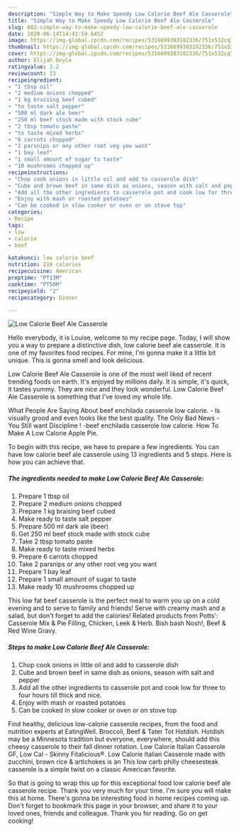 ```yaml
---
description: "Simple Way to Make Speedy Low Calorie Beef Ale Casserole"
title: "Simple Way to Make Speedy Low Calorie Beef Ale Casserole"
slug: 882-simple-way-to-make-speedy-low-calorie-beef-ale-casserole
date: 2020-06-14T14:43:59.645Z
image: https://img-global.cpcdn.com/recipes/5316699303182336/751x532cq70/low-calorie-beef-ale-casserole-recipe-main-photo.jpg
thumbnail: https://img-global.cpcdn.com/recipes/5316699303182336/751x532cq70/low-calorie-beef-ale-casserole-recipe-main-photo.jpg
cover: https://img-global.cpcdn.com/recipes/5316699303182336/751x532cq70/low-calorie-beef-ale-casserole-recipe-main-photo.jpg
author: Elijah Doyle
ratingvalue: 3.2
reviewcount: 13
recipeingredient:
- "1 tbsp oil"
- "2 medium onions chopped"
- "1 kg braising beef cubed"
- "to taste salt pepper"
- "500 ml dark ale beer"
- "250 ml beef stock made with stock cube"
- "2 tbsp tomato paste"
- "to taste mixed herbs"
- "6 carrots chopped"
- "2 parsnips or any other root veg you want"
- "1 bay leaf"
- "1 small amount of sugar to taste"
- "10 mushrooms chopped up"
recipeinstructions:
- "Chop cook onions in little oil and add to casserole dish"
- "Cube and brown beef in same dish as onions, season with salt and pepper"
- "Add all the other ingredients to casserole pot and cook low for three to four hours till thick and nice."
- "Enjoy with mash or roasted potatoes"
- "Can be cooked in slow cooker or oven or on stove top"
categories:
- Recipe
tags:
- low
- calorie
- beef

katakunci: low calorie beef 
nutrition: 219 calories
recipecuisine: American
preptime: "PT13M"
cooktime: "PT50M"
recipeyield: "2"
recipecategory: Dinner

---
```



![Low Calorie Beef Ale Casserole](https://img-global.cpcdn.com/recipes/5316699303182336/751x532cq70/low-calorie-beef-ale-casserole-recipe-main-photo.jpg)

Hello everybody, it is Louise, welcome to my recipe page. Today, I will show you a way to prepare a distinctive dish, low calorie beef ale casserole. It is one of my favorites food recipes. For mine, I'm gonna make it a little bit unique. This is gonna smell and look delicious.

Low Calorie Beef Ale Casserole is one of the most well liked of recent trending foods on earth. It's enjoyed by millions daily. It is simple, it's quick, it tastes yummy. They are nice and they look wonderful. Low Calorie Beef Ale Casserole is something that I've loved my whole life.

What People Are Saying About beef enchilada casserole low calorie. - Is visually grood and even looks like the best quality. The Only Bad News - You Still want Discipline ! -beef enchilada casserole low calorie. How To Make A Low Calorie Apple Pie.


To begin with this recipe, we have to prepare a few ingredients. You can have low calorie beef ale casserole using 13 ingredients and 5 steps. Here is how you can achieve that.

<!--inarticleads1-->

##### The ingredients needed to make Low Calorie Beef Ale Casserole:

1. Prepare 1 tbsp oil
1. Prepare 2 medium onions chopped
1. Prepare 1 kg braising beef cubed
1. Make ready to taste salt pepper
1. Prepare 500 ml dark ale (beer)
1. Get 250 ml beef stock made with stock cube
1. Take 2 tbsp tomato paste
1. Make ready to taste mixed herbs
1. Prepare 6 carrots chopped
1. Take 2 parsnips or any other root veg you want
1. Prepare 1 bay leaf
1. Prepare 1 small amount of sugar to taste
1. Make ready 10 mushrooms chopped up


This low fat beef casserole is the perfect meal to warm you up on a cold evening and to serve to family and friends! Serve with creamy mash and a salad, but don&#39;t forget to add the calories! Related products from Potts&#39;: Casserole Mix &amp; Pie Filling, Chicken, Leek &amp; Herb. Bish bash Nosh!, Beef &amp; Red Wine Gravy. 

<!--inarticleads2-->

##### Steps to make Low Calorie Beef Ale Casserole:

1. Chop cook onions in little oil and add to casserole dish
1. Cube and brown beef in same dish as onions, season with salt and pepper
1. Add all the other ingredients to casserole pot and cook low for three to four hours till thick and nice.
1. Enjoy with mash or roasted potatoes
1. Can be cooked in slow cooker or oven or on stove top


Find healthy, delicious low-calorie casserole recipes, from the food and nutrition experts at EatingWell. Broccoli, Beef &amp; Tater Tot Hotdish. Hotdish may be a Minnesota tradition but everyone, everywhere, should add this cheesy casserole to their fall dinner rotation. Low Calorie Italian Casserole GF, Low Cal - Skinny Fitalicious®. Low Calorie Italian Casserole made with zucchini, brown rice &amp; artichokes is an This low carb philly cheesesteak casserole is a simple twist on a classic American favorite. 

So that is going to wrap this up for this exceptional food low calorie beef ale casserole recipe. Thank you very much for your time. I'm sure you will make this at home. There's gonna be interesting food in home recipes coming up. Don't forget to bookmark this page in your browser, and share it to your loved ones, friends and colleague. Thank you for reading. Go on get cooking!
